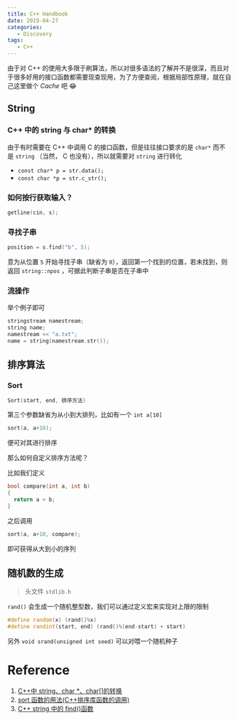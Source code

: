 ```yaml
---
title: C++ Handbook
date: 2019-04-27
categories:
   - Discovery
tags:
   - C++
---
```


由于对 C++ 的使用大多限于刷算法，所以对很多语法的了解并不是很深，而且对于很多好用的接口函数都需要现查现用，为了方便查阅，根据局部性原理，就在自己这里做个 $Cache$ 吧 :joy:

<!-- more -->

## String

### C++ 中的 string 与 char\* 的转换

由于有时需要在 C++ 中调用 C 的接口函数，但是往往接口要求的是 `char*` 而不是 `string` （当然， C 也没有），所以就需要对 `string` 进行转化

-  `const char* p = str.data();`
-  `const char *p = str.c_str();`

### 如何按行获取输入？

```cpp
getline(cin, s);
```

### 寻找子串

```cpp
position = s.find("b", 5);
```

意为从位置 `5` 开始寻找子串（缺省为 `0`），返回第一个找到的位置，若未找到，则返回 `string::npos` ，可据此判断子串是否在子串中

### 流操作

举个例子即可

```cpp
stringstream namestream;
string name;
namestream << "a.txt";
name = string(namestream.str());
```

## 排序算法

### Sort

```cpp
Sort(start, end, 排序方法)
```

第三个参数缺省为从小到大排列，比如有一个 `int a[10]`

```cpp
sort(a, a+10);
```

便可对其进行排序

那么如何自定义排序方法呢？

比如我们定义

```cpp
bool compare(int a, int b)
{
  return a > b;
}
```

之后调用

```cpp
sort(a, a+10, compare);
```

即可获得从大到小的序列

## 随机数的生成

> 头文件 `stdlib.h`

`rand()` 会生成一个随机整型数，我们可以通过定义宏来实现对上限的限制

```cpp
#define random(x) (rand()%x)
#define randint(start, end) (rand()%(end-start) + start)
```

另外 `void srand(unsigned int seed)` 可以对喂一个随机种子

# Reference

1. [C++中 string、char \*、char[]的转换](https://www.cnblogs.com/Pillar/p/4206452.html)
2. [sort 函数的用法(C++排序库函数的调用)](https://www.cnblogs.com/jjzzx/p/5122381.html)
3. [C++ string 中的 find()函数](https://www.cnblogs.com/wkfvawl/p/9429128.html)
